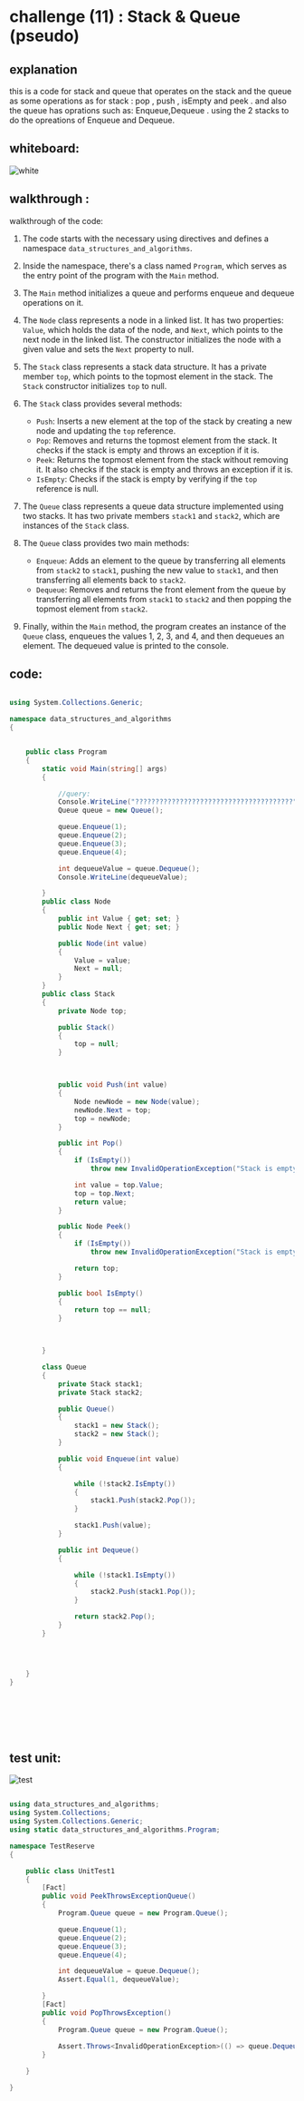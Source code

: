 # challenge (11) : Stack & Queue (pseudo)
## explanation
this is a code for stack and queue that operates on the stack and the queue as some operations as for stack : pop , push , isEmpty and peek .
and also the queue has oprations such as: Enqueue,Dequeue . using the 2 stacks to do the opreations of Enqueue and Dequeue. 

## whiteboard:
![white](stackqueue.png)

## walkthrough :

 walkthrough of the code:


1. The code starts with the necessary using directives and defines a namespace `data_structures_and_algorithms`.

2. Inside the namespace, there's a class named `Program`, which serves as the entry point of the program with the `Main` method.

3. The `Main` method initializes a queue and performs enqueue and dequeue operations on it.

4. The `Node` class represents a node in a linked list. It has two properties: `Value`, which holds the data of the node, and `Next`, which points to the next node in the linked list. The constructor initializes the node with a given value and sets the `Next` property to null.

5. The `Stack` class represents a stack data structure. It has a private member `top`, which points to the topmost element in the stack. The `Stack` constructor initializes `top` to null.

6. The `Stack` class provides several methods:
   - `Push`: Inserts a new element at the top of the stack by creating a new node and updating the `top` reference.
   - `Pop`: Removes and returns the topmost element from the stack. It checks if the stack is empty and throws an exception if it is.
   - `Peek`: Returns the topmost element from the stack without removing it. It also checks if the stack is empty and throws an exception if it is.
   - `IsEmpty`: Checks if the stack is empty by verifying if the `top` reference is null.

7. The `Queue` class represents a queue data structure implemented using two stacks. It has two private members `stack1` and `stack2`, which are instances of the `Stack` class.

8. The `Queue` class provides two main methods:
   - `Enqueue`: Adds an element to the queue by transferring all elements from `stack2` to `stack1`, pushing the new value to `stack1`, and then transferring all elements back to `stack2`.
   - `Dequeue`: Removes and returns the front element from the queue by transferring all elements from `stack1` to `stack2` and then popping the topmost element from `stack2`.

9. Finally, within the `Main` method, the program creates an instance of the `Queue` class, enqueues the values 1, 2, 3, and 4, and then dequeues an element. The dequeued value is printed to the console.


## code:
```c#

using System.Collections.Generic;

namespace data_structures_and_algorithms
{


    public class Program
    {
        static void Main(string[] args)
        {

            //query:
            Console.WriteLine("???????????????????????????????????????");
            Queue queue = new Queue();

            queue.Enqueue(1);
            queue.Enqueue(2);
            queue.Enqueue(3);
            queue.Enqueue(4);

            int dequeueValue = queue.Dequeue();
            Console.WriteLine(dequeueValue);

        }
        public class Node
        {
            public int Value { get; set; }
            public Node Next { get; set; }

            public Node(int value)
            {
                Value = value;
                Next = null;
            }
        }
        public class Stack
        {
            private Node top;

            public Stack()
            {
                top = null;
            }



            public void Push(int value)
            {
                Node newNode = new Node(value);
                newNode.Next = top;
                top = newNode;
            }

            public int Pop()
            {
                if (IsEmpty())
                    throw new InvalidOperationException("Stack is empty");

                int value = top.Value;
                top = top.Next;
                return value;
            }

            public Node Peek()
            {
                if (IsEmpty())
                    throw new InvalidOperationException("Stack is empty");

                return top;
            }

            public bool IsEmpty()
            {
                return top == null;
            }



        }

        class Queue
        {
            private Stack stack1;
            private Stack stack2;

            public Queue()
            {
                stack1 = new Stack();
                stack2 = new Stack();
            }

            public void Enqueue(int value)
            {

                while (!stack2.IsEmpty())
                {
                    stack1.Push(stack2.Pop());
                }

                stack1.Push(value);
            }

            public int Dequeue()
            {

                while (!stack1.IsEmpty())
                {
                    stack2.Push(stack1.Pop());
                }

                return stack2.Pop();
            }
        }




    }
}








```
## test unit:

![test](cc.png)

```c#

using data_structures_and_algorithms;
using System.Collections;
using System.Collections.Generic;
using static data_structures_and_algorithms.Program;

namespace TestReserve
{

    public class UnitTest1
    {
        [Fact]
        public void PeekThrowsExceptionQueue()
        {
            Program.Queue queue = new Program.Queue();

            queue.Enqueue(1);
            queue.Enqueue(2);
            queue.Enqueue(3);
            queue.Enqueue(4);

            int dequeueValue = queue.Dequeue();
            Assert.Equal(1, dequeueValue);

        }
        [Fact]
        public void PopThrowsException()
        {
            Program.Queue queue = new Program.Queue();
            
            Assert.Throws<InvalidOperationException>(() => queue.Dequeue());
        }

    }

}
```
